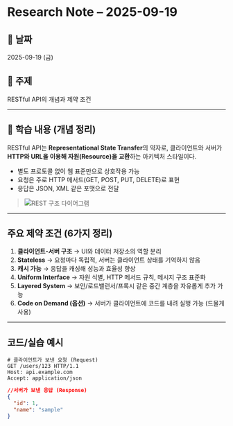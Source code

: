 # Research Note – 2025-09-19  

## 📅 날짜  
2025-09-19 (금)  

## 📝 주제  
RESTful API의 개념과 제약 조건  

---

## 📖 학습 내용 (개념 정리)  
RESTful API는 **Representational State Transfer**의 약자로, 클라이언트와 서버가 **HTTP와 URL을 이용해 자원(Resource)을 교환**하는 아키텍처 스타일이다.  
- 별도 프로토콜 없이 웹 표준만으로 상호작용 가능  
- 요청은 주로 HTTP 메서드(GET, POST, PUT, DELETE)로 표현  
- 응답은 JSON, XML 같은 포맷으로 전달  

> ![REST 구조 다이어그램](/images/research/rsch-rest-architecture.png)  

---

## 주요 제약 조건 (6가지 정리)  
1. **클라이언트-서버 구조** → UI와 데이터 저장소의 역할 분리  
2. **Stateless** → 요청마다 독립적, 서버는 클라이언트 상태를 기억하지 않음  
3. **캐시 가능** → 응답을 캐싱해 성능과 효율성 향상  
4. **Uniform Interface** → 자원 식별, HTTP 메서드 규칙, 메시지 구조 표준화  
5. **Layered System** → 보안/로드밸런서/프록시 같은 중간 계층을 자유롭게 추가 가능  
6. **Code on Demand (옵션)** → 서버가 클라이언트에 코드를 내려 실행 가능 (드물게 사용)  

---

## 코드/실습 예시  
```http
# 클라이언트가 보낸 요청 (Request)
GET /users/123 HTTP/1.1
Host: api.example.com
Accept: application/json
```
```JSON
//서버가 보낸 응답 (Response)
{
  "id": 1,
  "name": "sample"
}
```